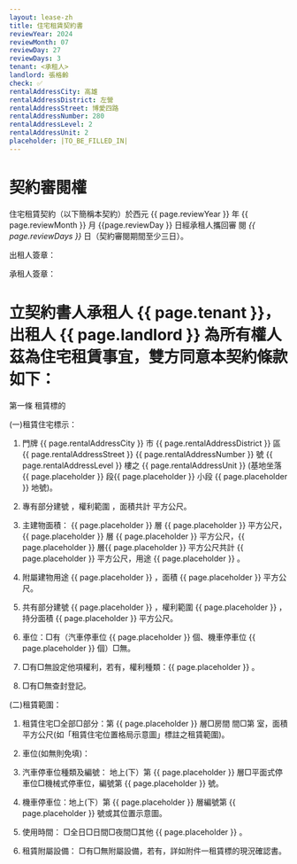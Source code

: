 ```yaml
---
layout: lease-zh
title: 住宅租賃契約書
reviewYear: 2024
reviewMonth: 07
reviewDay: 27
reviewDays: 3
tenant: <承租人>
landlord: 張格齡
check: ✅
rentalAddressCity: 高雄
rentalAddressDistrict: 左營
rentalAddressStreet: 博愛四路
rentalAddressNumber: 280
rentalAddressLevel: 2
rentalAddressUnit: 2 
placeholder: |TO_BE_FILLED_IN|
---
```



# 契約審閱權  
住宅租賃契約（以下簡稱本契約）於西元 {{ page.reviewYear }} 年 {{ page.reviewMonth }} 月 {{page.reviewDay }} 日經承租人攜回審 閱 _{{ page.reviewDays }}_ 日（契約審閱期間至少三日）。 


出租人簽章： 

承租人簽章： 




# 立契約書人承租人 {{ page.tenant }}，出租人 {{ page.landlord }} 為所有權人茲為住宅租賃事宜，雙方同意本契約條款如下： 


第一條 租賃標的 

(一)租賃住宅標示： 

1. 門牌 {{ page.rentalAddressCity }} 市 {{ page.rentalAddressDistrict }} 區 {{ page.rentalAddressStreet }} {{ page.rentalAddressNumber }} 號 {{ page.rentalAddressLevel }} 樓之 {{ page.rentalAddressUnit }} (基地坐落{{ page.placeholder }} 段{{ page.placeholder }} 小段 {{ page.placeholder }} 地號)。

1. 專有部分建號 ，權利範圍 ，面積共計 平方公尺。 

  1. 主建物面積： 
{{ page.placeholder }} 層 {{ page.placeholder }} 平方公尺，{{ page.placeholder }} 層 {{ page.placeholder }} 平方公尺，{{ page.placeholder }} 層{{ page.placeholder }} 平方公尺共計 {{ page.placeholder }}  平方公尺，用途 {{ page.placeholder }} 。 

  1. 附屬建物用途 {{ page.placeholder }} ，面積 {{ page.placeholder }} 平方公尺。 

1. 共有部分建號 {{ page.placeholder }} ，權利範圍 {{ page.placeholder }} ，持分面積 {{ page.placeholder }} 平方公尺。 

1. 車位：□有（汽車停車位 {{ page.placeholder }} 個、機車停車位 {{ page.placeholder }} 個）□無。 

1. □有□無設定他項權利，若有，權利種類：{{ page.placeholder }} 。 

1. □有□無查封登記。 

(二)租賃範圍： 

1. 租賃住宅□全部□部分：第 {{ page.placeholder }} 層□房間 間□第 室，面積  平方公尺(如「租賃住宅位置格局示意圖」標註之租賃範圍)。 

1. 車位(如無則免填)： 
  1. 汽車停車位種類及編號： 
地上(下）第 {{ page.placeholder }} 層□平面式停車位□機械式停車位，編號第 {{ page.placeholder }} 號。 
  1. 機車停車位：地上(下）第 {{ page.placeholder }} 層編號第 {{ page.placeholder }} 號或其位置示意圖。 
  1. 使用時間： □全日□日間□夜間□其他 {{ page.placeholder }} 。
 

1. 租賃附屬設備： 
□有□無附屬設備，若有，詳如附件一租賃標的現況確認書。 
